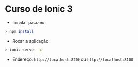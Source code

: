 # Curso de Ionic 3

- Instalar pacotes:
```bash
> npm install
```

- Rodar a aplicação:
```bash
> ionic serve -lc
```

- Endereço:
`http://localhost:8200` ou `http://localhost:8100`
